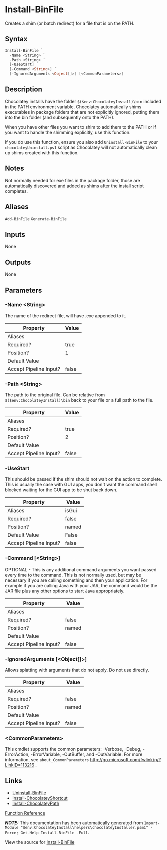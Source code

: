 ﻿---
Order: 190
xref: install-binfile
Title: Install-BinFile
Description: Information on Install-BinFile function
RedirectFrom: docs/helpers-install-bin-file
---

# Install-BinFile

<!-- This documentation is automatically generated from https://github.com/chocolatey/choco/blob/stable/src/chocolatey.resources/helpers/functions/Install-BinFile.ps1 using https://github.com/chocolatey/choco/blob/stable/GenerateDocs.ps1. Contributions are welcome at the original location(s). -->

Creates a shim (or batch redirect) for a file that is on the PATH.

## Syntax

~~~powershell
Install-BinFile `
  -Name <String> `
  -Path <String> `
  [-UseStart] `
  [-Command <String>] `
  [-IgnoredArguments <Object[]>] [<CommonParameters>]
~~~

## Description

Chocolatey installs have the folder `$($env:ChocolateyInstall)\bin`
included in the PATH environment variable. Chocolatey automatically
shims executables in package folders that are not explicitly ignored,
putting them into the bin folder (and subsequently onto the PATH).

When you have other files you want to shim to add them to the PATH or
if you want to handle the shimming explicitly, use this function.

If you do use this function, ensure you also add `Uninstall-BinFile` to
your `chocolateyUninstall.ps1` script as Chocolatey will not
automatically clean up shims created with this function.

## Notes

Not normally needed for exe files in the package folder, those are
automatically discovered and added as shims after the install script
completes.

## Aliases

`Add-BinFile`
`Generate-BinFile`


## Inputs

None

## Outputs

None

## Parameters

###  -Name &lt;String&gt;
The name of the redirect file, will have .exe appended to it.

Property               | Value
---------------------- | -----
Aliases                |
Required?              | true
Position?              | 1
Default Value          |
Accept Pipeline Input? | false

###  -Path &lt;String&gt;
The path to the original file. Can be relative from
`$($env:ChocolateyInstall)\bin` back to your file or a full path to the
file.

Property               | Value
---------------------- | -----
Aliases                |
Required?              | true
Position?              | 2
Default Value          |
Accept Pipeline Input? | false

###  -UseStart
This should be passed if the shim should not wait on the action to
complete. This is usually the case with GUI apps, you don't want the
command shell blocked waiting for the GUI app to be shut back down.

Property               | Value
---------------------- | -----
Aliases                | isGui
Required?              | false
Position?              | named
Default Value          | False
Accept Pipeline Input? | false

###  -Command [&lt;String&gt;]
OPTIONAL - This is any additional command arguments you want passed
every time to the command. This is not normally used, but may be
necessary if you are calling something and then your application. For
example if you are calling Java with your JAR, the command would be the
JAR file plus any other options to start Java appropriately.

Property               | Value
---------------------- | -----
Aliases                |
Required?              | false
Position?              | named
Default Value          |
Accept Pipeline Input? | false

###  -IgnoredArguments [&lt;Object[]&gt;]
Allows splatting with arguments that do not apply. Do not use directly.

Property               | Value
---------------------- | -----
Aliases                |
Required?              | false
Position?              | named
Default Value          |
Accept Pipeline Input? | false

### &lt;CommonParameters&gt;

This cmdlet supports the common parameters: -Verbose, -Debug, -ErrorAction, -ErrorVariable, -OutBuffer, and -OutVariable. For more information, see `about_CommonParameters` http://go.microsoft.com/fwlink/p/?LinkID=113216 .


## Links

 * [Uninstall-BinFile](xref:uninstall-binfile)
 * [Install-ChocolateyShortcut](xref:install-chocolateyshortcut)
 * [Install-ChocolateyPath](xref:install-chocolateypath)


[Function Reference](xref:powershell-reference)

***NOTE:*** This documentation has been automatically generated from `Import-Module "$env:ChocolateyInstall\helpers\chocolateyInstaller.psm1" -Force; Get-Help Install-BinFile -Full`.

View the source for [Install-BinFile](https://github.com/chocolatey/choco/blob/stable/src/chocolatey.resources/helpers/functions/Install-BinFile.ps1)
